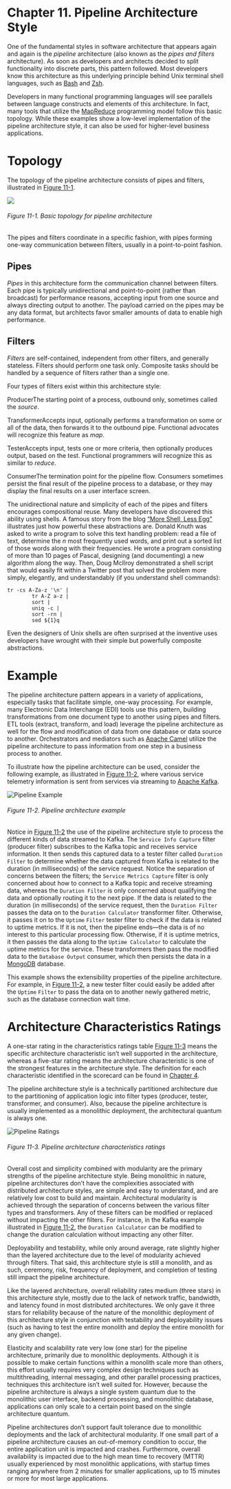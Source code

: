 # Chapter 11. Pipeline Architecture Style

One of the fundamental styles in software architecture that appears again and again is the *pipeline* architecture (also known as the *pipes and filters* architecture). As soon as developers and architects decided to split functionality into discrete parts, this pattern followed. Most developers know this architecture as this underlying principle behind Unix terminal shell languages, such as [Bash](https://oreil.ly/uP2Bo) and [Zsh](https://oreil.ly/40UyF).

Developers in many functional programming languages will see parallels between language constructs and elements of this architecture. In fact, many tools that utilize the [MapReduce](https://oreil.ly/veX6W) programming model follow this basic topology. While these examples show a low-level implementation of the pipeline architecture style, it can also be used for higher-level business applications.

# Topology

The topology of the pipeline architecture consists of pipes and filters, illustrated in [Figure 11-1](https://learning.oreilly.com/library/view/fundamentals-of-software/9781492043447/ch11.html#fig-fundamental-patterns-base).

![](https://learning.oreilly.com/api/v2/epubs/urn:orm:book:9781492043447/files/assets/fosa_1101.png)

###### Figure 11-1. Basic topology for pipeline architecture

The pipes and filters coordinate in a specific fashion, with pipes forming one-way communication between filters, usually in a point-to-point fashion.

## Pipes

*Pipes* in this architecture form the communication channel between filters. Each pipe is typically unidirectional and point-to-point (rather than broadcast) for performance reasons, accepting input from one source and always directing output to another.  The payload carried on the pipes may be any data format, but architects favor smaller amounts of data to enable high performance.

## Filters

*Filters* are self-contained, independent from other filters, and generally stateless. Filters should perform one task only. Composite tasks should be handled by a sequence of filters rather than a single one.

Four types of filters exist within this architecture style:

ProducerThe starting point of a process, outbound only, sometimes called the *source*.

TransformerAccepts input, optionally performs a transformation on some or all of the data, then forwards it to the outbound pipe. Functional advocates will recognize this feature as *map*.

TesterAccepts input, tests one or more criteria, then optionally produces output, based on the test. Functional programmers will recognize this as similar to *reduce*.

ConsumerThe termination point for the pipeline flow. Consumers sometimes persist the final result of the pipeline process to a database, or they may display the final results on a user interface screen.

The unidirectional nature and simplicity of each of the pipes and filters encourages compositional reuse. Many developers have discovered this ability using shells. A famous story from the blog [“More Shell, Less Egg”](https://oreil.ly/ljeb5) illustrates just how powerful these abstractions are. Donald Knuth was asked to write a program to solve this text handling problem: read a file of text, determine the *n* most frequently used words, and print out a sorted list of those words along with their frequencies. He wrote a program consisting of more than 10 pages of Pascal, designing (and documenting) a new algorithm along the way. Then, Doug McIlroy demonstrated a shell script that would easily fit within a Twitter post that solved the problem more simply, elegantly, and understandably (if you understand shell commands):

```
tr -cs A-Za-z '\n' |
        tr A-Z a-z |
        sort |
        uniq -c |
        sort -rn |
        sed ${1}q
```

Even the designers of Unix shells are often surprised at the inventive uses developers have wrought with their simple but powerfully composite abstractions.

# Example

The pipeline architecture pattern appears in a variety of applications, especially tasks that facilitate simple, one-way processing. For example, many Electronic Data Interchange (EDI) tools use this pattern, building transformations from one document type to another using pipes and filters. ETL tools (extract, transform, and load) leverage the pipeline architecture as well for the flow and modification of data from one database or data source to another. Orchestrators and mediators such as [Apache Camel](https://camel.apache.org/) utilize the pipeline architecture to pass information from one step in a business process to another.

To illustrate how the pipeline architecture can be used, consider the following example, as illustrated in [Figure 11-2](https://learning.oreilly.com/library/view/fundamentals-of-software/9781492043447/ch11.html#fig-style-pipeline-example), where various service telemetry information is sent from services via streaming to [Apache Kafka](https://kafka.apache.org/).

![Pipeline Example](https://learning.oreilly.com/api/v2/epubs/urn:orm:book:9781492043447/files/assets/fosa_1102.png)

###### Figure 11-2. Pipeline architecture example

Notice in [Figure 11-2](https://learning.oreilly.com/library/view/fundamentals-of-software/9781492043447/ch11.html#fig-style-pipeline-example) the use of the pipeline architecture style to process the different kinds of data streamed to Kafka. The `Service Info Capture` filter (producer filter) subscribes to the Kafka topic and receives service information. It then sends this captured data to a tester filter called `Duration Filter` to determine whether the data captured from Kafka is related to the duration (in milliseconds) of the service request. Notice the separation of concerns between the filters; the `Service Metrics Capture` filter is only concerned about how to connect to a Kafka topic and receive streaming data, whereas the `Duration Filter` is only concerned about qualifying the data and optionally routing it to the next pipe. If the data is related to the duration (in milliseconds) of the service request, then the `Duration Filter` passes the data on to the `Duration Calculator` transformer filter. Otherwise, it passes it on to the `Uptime` `Filter` tester filter to check if the data is related to uptime metrics. If it is not, then the pipeline ends—the data is of no interest to this particular processing flow. Otherwise, if it is uptime metrics, it then passes the data along to the `Uptime Calculator` to calculate the uptime metrics for the service. These transformers then pass the modified data to the `Database Output` consumer, which then persists the data in a [MongoDB](https://www.mongodb.com/) database.

This example shows the extensibility properties of the pipeline architecture. For example, in [Figure 11-2](https://learning.oreilly.com/library/view/fundamentals-of-software/9781492043447/ch11.html#fig-style-pipeline-example), a new tester filter could easily be added after the `Uptime` `Filter` to pass the data on to another newly gathered metric, such as the database connection wait time.

# Architecture Characteristics Ratings

A one-star rating in the characteristics ratings table [Figure 11-3](https://learning.oreilly.com/library/view/fundamentals-of-software/9781492043447/ch11.html#fig-style-pipeline-ratings) means the specific architecture characteristic isn’t well supported in the architecture, whereas a five-star rating means the architecture characteristic is one of the strongest features in the architecture style. The definition for each characteristic identified in the scorecard can be found in [Chapter 4](https://learning.oreilly.com/library/view/fundamentals-of-software/9781492043447/ch04.html#ch-architecture-characteristics-defined).

The pipeline architecture style is a technically partitioned architecture due to the partitioning of application logic into filter types (producer, tester, transformer, and consumer). Also, because the pipeline architecture is usually implemented as a monolithic deployment, the architectural quantum is always one.

![Pipeline Ratings](https://learning.oreilly.com/api/v2/epubs/urn:orm:book:9781492043447/files/assets/fosa_1103.png)

###### Figure 11-3. Pipeline architecture characteristics ratings

Overall cost and simplicity combined with modularity are the primary strengths of the pipeline architecture style. Being monolithic in nature, pipeline architectures don’t have the complexities associated with distributed architecture styles, are simple and easy to understand, and are relatively low cost to build and maintain. Architectural modularity is achieved through the separation of concerns between the various filter types and transformers. Any of these filters can be modified or replaced without impacting the other filters. For instance, in the Kafka example illustrated in [Figure 11-2](https://learning.oreilly.com/library/view/fundamentals-of-software/9781492043447/ch11.html#fig-style-pipeline-example), the `Duration Calculator` can be modified to change the duration calculation without impacting any other filter.

Deployability and testability, while only around average, rate slightly higher than the layered architecture due to the level of modularity achieved through filters. That said, this architecture style is still a monolith, and as such, ceremony, risk, frequency of deployment, and completion of testing still impact the pipeline architecture.

Like the layered architecture, overall reliability rates medium (three stars) in this architecture style, mostly due to the lack of network traffic, bandwidth, and latency found in most distributed architectures. We only gave it three stars for reliability because of the nature of the monolithic deployment of this architecture style in conjunction with testability and deployability issues (such as having to test the entire monolith and deploy the entire monolith for any given change).

Elasticity and scalability rate very low (one star) for the pipeline architecture, primarily due to monolithic deployments. Although it is possible to make certain functions within a monolith scale more than others, this effort usually requires very complex design techniques such as multithreading, internal messaging, and other parallel processing practices, techniques this architecture isn’t well suited for. However, because the pipeline architecture is always a single system quantum due to the monolithic user interface, backend processing, and monolithic database, applications can only scale to a certain point based on the single architecture quantum.

Pipeline architectures don’t support fault tolerance due to monolithic deployments and the lack of architectural modularity. If one small part of a pipeline architecture causes an out-of-memory condition to occur, the entire application unit is impacted and crashes. Furthermore, overall availability is impacted due to the high mean time to recovery (MTTR) usually experienced by most monolithic applications, with startup times ranging anywhere from 2 minutes for smaller applications, up to 15 minutes or more for most large applications.
